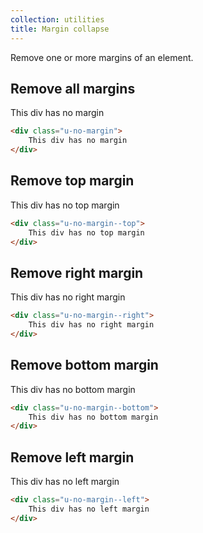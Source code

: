 ```yaml
---
collection: utilities
title: Margin collapse
---
```


Remove one or more margins of an element.

## Remove all margins

<div class="theme__outline">
    <div class="theme__outline--inner u-no-margin">
        This div has no margin
    </div>
</div>

```html
<div class="u-no-margin">
    This div has no margin
</div>
```

## Remove top margin

<div class="theme__outline">
    <div class="theme__outline--inner u-no-margin--top">
        This div has no top margin
    </div>
</div>

```html
<div class="u-no-margin--top">
    This div has no top margin
</div>
```

## Remove right margin

<div class="theme__outline">
    <div class="theme__outline--inner u-no-margin--right">
        This div has no right margin
    </div>
</div>

```html
<div class="u-no-margin--right">
    This div has no right margin
</div>
```

## Remove bottom margin

<div class="theme__outline">
    <div class="theme__outline--inner u-no-margin--bottom">
        This div has no bottom margin
    </div>
</div>

```html
<div class="u-no-margin--bottom">
    This div has no bottom margin
</div>
```

## Remove left margin

<div class="theme__outline">
    <div class="theme__outline--inner u-no-margin--left">
        This div has no left margin
    </div>
</div>

```html
<div class="u-no-margin--left">
    This div has no left margin
</div>
```
